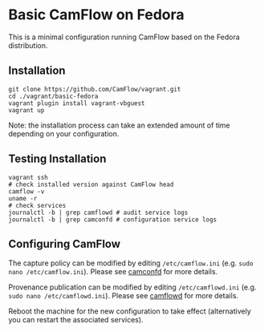 # Basic CamFlow on Fedora

This is a minimal configuration running CamFlow based on the Fedora distribution.

## Installation

```
git clone https://github.com/CamFlow/vagrant.git
cd ./vagrant/basic-fedora
vagrant plugin install vagrant-vbguest
vagrant up
```

Note: the installation process can take an extended amount of time depending on your configuration.

## Testing Installation

``` shell
vagrant ssh
# check installed version against CamFlow head
camflow -v
uname -r
# check services
journalctl -b | grep camflowd # audit service logs
journalctl -b | grep camconfd # configuration service logs
```

## Configuring CamFlow

The capture policy can be modified by editing `/etc/camflow.ini` (e.g. `sudo nano /etc/camflow.ini`). Please see [camconfd](https://github.com/CamFlow/camconfd) for more details.

Provenance publication can be modified by editing `/etc/camflowd.ini` (e.g. `sudo nano /etc/camflowd.ini`). Please see [camflowd](https://github.com/CamFlow/camflowd) for more details.

Reboot the machine for the new configuration to take effect (alternatively you can restart the associated services).
